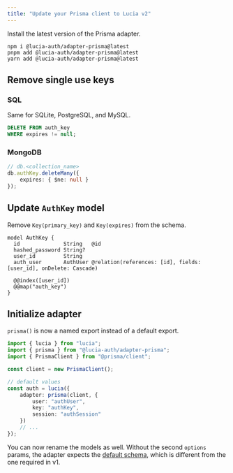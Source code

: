 ```yaml
---
title: "Update your Prisma client to Lucia v2"
---
```


Install the latest version of the Prisma adapter.

```
npm i @lucia-auth/adapter-prisma@latest
pnpm add @lucia-auth/adapter-prisma@latest
yarn add @lucia-auth/adapter-prisma@latest
```

## Remove single use keys

### SQL

Same for SQLite, PostgreSQL, and MySQL.

```sql
DELETE FROM auth_key
WHERE expires != null;
```

### MongoDB

```ts
// db.<collection_name>
db.authKey.deleteMany({
	expires: { $ne: null }
});
```

## Update `AuthKey` model

Remove `Key(primary_key)` and `Key(expires)` from the schema.

```prisma
model AuthKey {
  id              String   @id
  hashed_password String?
  user_id         String
  auth_user       AuthUser @relation(references: [id], fields: [user_id], onDelete: Cascade)

  @@index([user_id])
  @@map("auth_key")
}
```

## Initialize adapter

`prisma()` is now a named export instead of a default export.

```ts
import { lucia } from "lucia";
import { prisma } from "@lucia-auth/adapter-prisma";
import { PrismaClient } from "@prisma/client";

const client = new PrismaClient();

// default values
const auth = lucia({
	adapter: prisma(client, {
		user: "authUser",
		key: "authKey",
		session: "authSession"
	})
	// ...
});
```

You can now rename the models as well. Without the second `options` params, the adapter expects the [default schema](/database-adapters/prisma#prisma-schema), which is different from the one required in v1.
